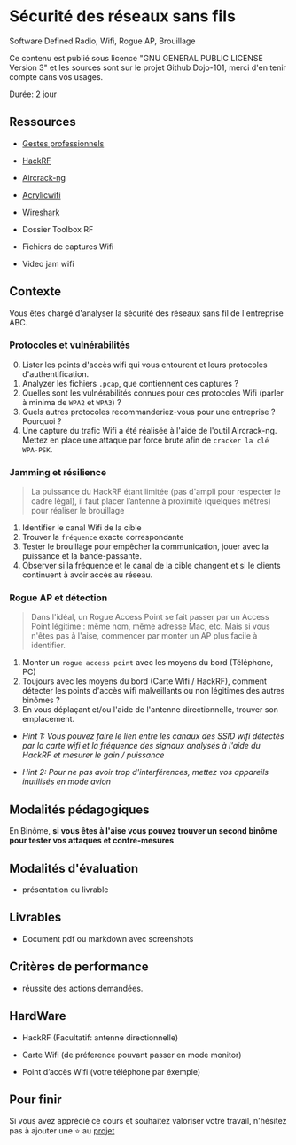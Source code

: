 # Sécurité des réseaux sans fils

Software Defined Radio, Wifi, Rogue AP, Brouillage

Ce contenu est publié sous licence "GNU GENERAL PUBLIC LICENSE Version 3" et les sources sont sur le projet Github Dojo-101, merci d'en tenir compte dans vos usages.

Durée: 2 jour

## Ressources

* [Gestes professionnels](https://github.com/Aif4thah/Dojo-101)

* [HackRF](https://greatscottgadgets.com/hackrf/one/)

* [Aircrack-ng](https://www.aircrack-ng.org/)

* [Acrylicwifi](https://www.acrylicwifi.com/fr/)

* [Wireshark](https://www.wireshark.org/)

* Dossier Toolbox RF

* Fichiers de captures Wifi

* Video jam wifi


## Contexte

Vous êtes chargé d'analyser la sécurité des réseaux sans fil de l'entreprise ABC.

### Protocoles et vulnérabilités

0. Lister les points d'accès wifi qui vous entourent et leurs protocoles d'authentification.
1. Analyzer les fichiers `.pcap`, que contiennent ces captures ?
2. Quelles sont les vulnérabilités connues pour ces protocoles Wifi (parler à minima de `WPA2` et `WPA3`) ?
3. Quels autres protocoles recommanderiez-vous pour une entreprise ? Pourquoi ?
4. Une capture du trafic Wifi a été réalisée à l'aide de l'outil Aircrack-ng. Mettez en place une attaque par force brute afin de `cracker la clé WPA-PSK`.

### Jamming et résilience

> La puissance du HackRF étant limitée (pas d'ampli pour respecter le cadre légal), il faut placer l’antenne à proximité (quelques mètres) pour réaliser le brouillage

1. Identifier le canal Wifi de la cible 
2. Trouver la `fréquence` exacte correspondante
3. Tester le brouillage pour empêcher la communication, jouer avec la puissance et la bande-passante.
4. Observer si la fréquence et le canal de la cible changent et si le clients continuent à avoir accès au réseau.


### Rogue AP et détection

> Dans l'idéal, un Rogue Access Point se fait passer par un Access Point légitime : même nom, même adresse Mac, etc. Mais si vous n'êtes pas à l'aise, commencer par monter un AP plus facile à identifier.


1. Monter un `rogue access point` avec les moyens du bord (Téléphone, PC)
2. Toujours avec les moyens du bord (Carte Wifi / HackRF), comment détecter les points d'accès wifi malveillants ou non légitimes des autres binômes ?
3. En vous déplaçant et/ou l'aide de l'antenne directionnelle, trouver son emplacement.

* *Hint 1: Vous pouvez faire le lien entre les canaux des SSID wifi détectés par la carte wifi et la fréquence des signaux analysés à l'aide du HackRF et mesurer le gain / puissance*

* *Hint 2: Pour ne pas avoir trop d'interférences, mettez vos appareils inutilisés en mode avion*



## Modalités pédagogiques

En Binôme, **si vous êtes à l'aise vous pouvez trouver un second binôme pour tester vos attaques et contre-mesures**

## Modalités d'évaluation

* présentation ou livrable

## Livrables

* Document pdf ou markdown avec screenshots

## Critères de performance

* réussite des actions demandées.

## HardWare

* HackRF (Facultatif: antenne directionnelle)

* Carte Wifi (de préference pouvant passer en mode monitor)

* Point d’accès Wifi (votre téléphone par éxemple)

## Pour finir

Si vous avez apprécié ce cours et souhaitez valoriser votre travail, n'hésitez pas à ajouter une ⭐ au [projet](https://github.com/Aif4thah/Dojo-101)